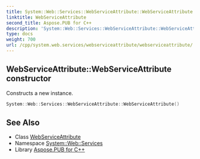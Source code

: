 ```yaml
---
title: System::Web::Services::WebServiceAttribute::WebServiceAttribute constructor
linktitle: WebServiceAttribute
second_title: Aspose.PUB for C++
description: 'System::Web::Services::WebServiceAttribute::WebServiceAttribute constructor. Constructs a new instance in C++.'
type: docs
weight: 700
url: /cpp/system.web.services/webserviceattribute/webserviceattribute/
---
```

## WebServiceAttribute::WebServiceAttribute constructor


Constructs a new instance.

```cpp
System::Web::Services::WebServiceAttribute::WebServiceAttribute()
```

## See Also

* Class [WebServiceAttribute](../)
* Namespace [System::Web::Services](../../)
* Library [Aspose.PUB for C++](../../../)
